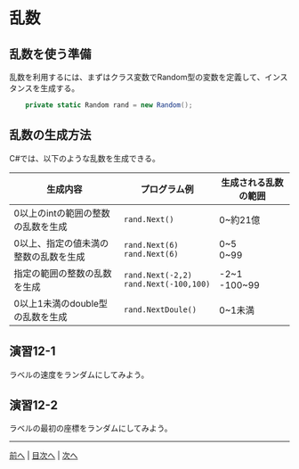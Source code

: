 # 乱数
## 乱数を使う準備
乱数を利用するには、まずはクラス変数でRandom型の変数を定義して、インスタンスを生成する。

```cs
    private static Random rand = new Random();
```

## 乱数の生成方法
C#では、以下のような乱数を生成できる。

|生成内容|プログラム例|生成される乱数の範囲|
|-------|-----------|------------------|
|0以上のintの範囲の整数の乱数を生成|`rand.Next()`| 0~約21億 |
|0以上、指定の値未満の整数の乱数を生成|`rand.Next(6)` <br> `rand.Next(6)` | 0~5 <br> 0~99 |
|指定の範囲の整数の乱数を生成|`rand.Next(-2,2)` <br> `rand.Next(-100,100)`| -2~1 <br> -100~99 |
|0以上1未満のdouble型の乱数を生成|`rand.NextDoule()`| 0~1未満 |

## 演習12-1
ラベルの速度をランダムにしてみよう。

## 演習12-2
ラベルの最初の座標をランダムにしてみよう。

---

[前へ](11.md) | [目次へ](README.md#%E7%9B%AE%E6%AC%A1) | [次へ](13.md)
